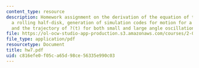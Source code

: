 ```yaml
---
content_type: resource
description: Homework assignment on the derivation of the equation of the motion for
  a rolling half-disk, generation of simulation codes for motion for a rolling half-disk,
  and the trajectory of ?(t) for both small and large angle oscillations.
file: https://ol-ocw-studio-app-production.s3.amazonaws.com/courses/2-003j-dynamics-and-control-i-fall-2007/c816efe0f05ca65d98ce56335e990c03_hw7.pdf
file_type: application/pdf
resourcetype: Document
title: hw7.pdf
uid: c816efe0-f05c-a65d-98ce-56335e990c03
---
```

